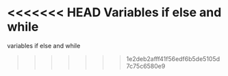 <<<<<<< HEAD
Variables if else and while
=======
variables if else and while
>>>>>>> 1e2deb2afff41f56edf6b5de5105d7c75c6580e9
